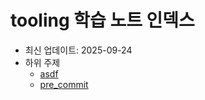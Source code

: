 # tooling 학습 노트 인덱스

- 최신 업데이트: 2025-09-24
- 하위 주제
  - [asdf](asdf/index.md)
  - [pre_commit](pre_commit/index.md)
